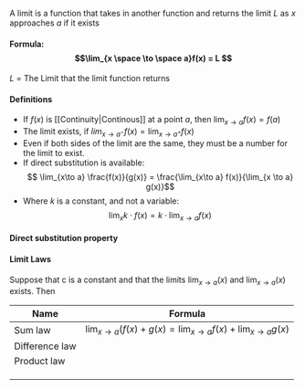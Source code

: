 A limit is a function that takes in another function and returns the limit $L$ as $x$ approaches $a$ if it exists
#### Formula: $$\lim_{x \space \to \space a}f(x) = L $$
$L$ = The Limit that the limit function returns

#### Definitions
- If $f(x)$ is [[Continuity|Continous]] at a point $a$, then $\lim_{x\to a} f(x) = f(a)$
- The limit exists, if $lim_{x\to a^-} f(x) = \lim_{x\to a^+} f(x)$
- Even if both sides of the limit are the same, they must be a number for the limit to exist.
-  If direct substitution is available: $$ \lim_{x\to a} \frac{f(x)}{g(x)} = \frac{\lim_{x\to a} f(x)}{\lim_{x \to a} g(x)}$$
- Where $k$ is a constant, and not a variable: $$\lim_{x}k\cdot f(x) = k \cdot \lim_{x\to a} f(x)$$

#### Direct substitution property
$$$$

#### Limit Laws

Suppose that c is a constant and that the limits $\lim_{x\to a}(x)$ and $\lim_{x\to a}(x)$ exists. Then

| Name           | Formula                                                           |
| -------------- | ----------------------------------------------------------------- |
| Sum law        | $\lim_{x\to a}(f(x)+g(x) = \lim_{x\to a}f(x) + \lim_{x\to a}g(x)$ |
| Difference law |                                                                   |
| Product law    |                                                                   |
|                |                                                                   |
|                |                                                                   |
|                |                                                                   |


